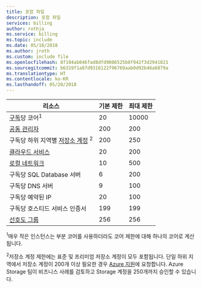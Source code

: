 ```yaml
---
title: 포함 파일
description: 포함 파일
services: billing
author: rothja
ms.service: billing
ms.topic: include
ms.date: 05/18/2018
ms.author: jroth
ms.custom: include file
ms.openlocfilehash: 8f104ab046fad8dfd9086525b8f942f3d2941821
ms.sourcegitcommit: b6319f1a87d9316122f96769aab0d92b46a6879a
ms.translationtype: HT
ms.contentlocale: ko-KR
ms.lasthandoff: 05/20/2018
---
```

| 리소스 | 기본 제한 | 최대 제한 |
| --- | --- | --- |
| [구독](../articles/billing-buy-sign-up-azure-subscription.md)당 코어<sup>1</sup> |20 |10000 |
| [공동 관리자](../articles/billing-add-change-azure-subscription-administrator.md)  |200 |200 |
| 구독당 하위 지역별 [저장소 계정](../articles/storage/common/storage-create-storage-account.md) <sup>2</sup> |200 |250 |
| [클라우드 서비스](../articles/cloud-services/cloud-services-choose-me.md)  |20 |200 |
| [로컬 네트워크](http://msdn.microsoft.com/library/jj157100.aspx)  |10 |500 |
| 구독당 SQL Database 서버 |6 |200 |
| 구독당 DNS 서버 |9 |100 |
| 구독당 예약된 IP |20 |100 |
| 구독당 호스티드 서비스 인증서 |199 |199 |
| [선호도 그룹](../articles/virtual-network/virtual-networks-migrate-to-regional-vnet.md)  |256 |256 |


<sup>1</sup>매우 작은 인스턴스는 부분 코어를 사용하더라도 코어 제한에 대해 하나의 코어로 계산됩니다.

<sup>2</sup>저장소 계정 제한에는 표준 및 프리미엄 저장소 계정이 모두 포함됩니다. 단일 하위 지역에서 저장소 계정이 200개 이상 필요한 경우 [Azure 지원](https://azure.microsoft.com/support/faq/)에 요청합니다. Azure Storage 팀이 비즈니스 사례를 검토하고 Storage 계정을 250개까지 승인할 수 있습니다. 

